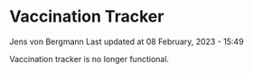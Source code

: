 Vaccination Tracker
================
Jens von Bergmann
Last updated at 08 February, 2023 - 15:49

Vaccination tracker is no longer functional.
